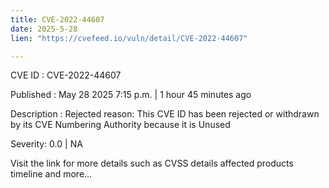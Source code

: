 ```yaml
---
title: CVE-2022-44607
date: 2025-5-28
lien: "https://cvefeed.io/vuln/detail/CVE-2022-44607"

---
```


CVE ID : CVE-2022-44607

Published :  May 28
2025
7:15 p.m. | 1 hour
45 minutes ago

Description : Rejected reason: This CVE ID has been rejected or withdrawn by its CVE Numbering Authority because it is Unused

Severity: 0.0 | NA

Visit the link for more details
such as CVSS details
affected products
timeline
and more...
